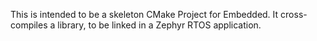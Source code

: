 
This is intended to be a skeleton CMake Project for Embedded.
It cross-compiles a library, to be linked in a Zephyr RTOS application.


